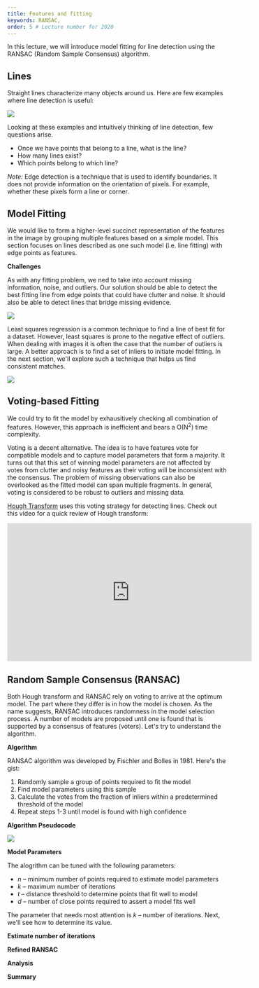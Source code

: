 ```yaml
---
title: Features and fitting
keywords: RANSAC,
order: 5 # Lecture number for 2020
---
```


In this lecture, we will introduce model fitting for line detection using the RANSAC (Random Sample Consensus) algorithm.

<a name='intro'></a>

## Lines

Straight lines characterize many objects around us. Here are few examples where line detection is useful:

<div class="fig figcenter">
  <img src="{{ site.baseurl }}/assets/pixels/lines-intro.png">
</div>

Looking at these examples and intuitively thinking of line detection, few questions arise.
- Once we have points that belong to a line, what is the line?
- How many lines exist?
- Which points belong to which line?

_Note:_ Edge detection is a technique that is used to identify boundaries. It does not provide information on the orientation of pixels. For example, whether these pixels form a line or corner.

## Model Fitting

We would like to form a higher-level succinct representation of the features in the image by grouping multiple features based on a simple model. This section focuses on lines described as one such model (i.e. line fitting) with edge points as features.

**Challenges**

As with any fitting problem, we ned to take into account missing information, noise, and outliers. Our solution should be able to detect the best fitting line from edge points that could have clutter and noise. It should also be able to detect lines that bridge missing evidence.

<div class="fig figcenter">
  <img src="{{ site.baseurl }}/assets/pixels/line-fitting-challenges.png">
</div>

Least squares regression is a common technique to find a line of best fit for a dataset. However, least squares is prone to the negative effect of outliers. When dealing with images it is often the case that the number of outliers is large. A better approach is to find a set of inliers to initiate model fitting. In the next section, we'll explore such a technique that helps us find consistent matches.

<div class="fig figcenter">
  <img src="{{ site.baseurl }}/assets/pixels/line-fitting-outliers.png">
</div>

## Voting-based Fitting

We could try to fit the model by exhausitively checking all combination of features. However, this approach is inefficient and bears a O(N<sup>2</sup>) time complexity.

Voting is a decent alternative. The idea is to have features vote for compatible models and to capture model parameters that form a majority. It turns out that this set of winning model parameters are not affected by votes from clutter and noisy features as their voting will be inconsistent with the consensus. The problem of missing observations can also be overlooked as the fitted model can span multiple fragments. In general, voting is considered to be robust to outliers and missing data.

[Hough Transform](../edge_detection) uses this voting strategy for detecting lines. Check out this video for a quick review of Hough transform:

<iframe style="display: block; margin: auto;" width="560" height="315" src="https://www.youtube.com/embed/4zHbI-fFIlI" frameborder="0" allow="accelerometer; autoplay; clipboard-write; encrypted-media; gyroscope; picture-in-picture" allowfullscreen></iframe>

<!-- <<image 4.6 slide 11>> -->

## Random Sample Consensus (RANSAC)

Both Hough transform and RANSAC rely on voting to arrive at the optimum model. The part where they differ is in how the model is chosen. As the name suggests, RANSAC introduces randomness in the model selection process. A number of models are proposed until one is found that is supported by a consensus of features (voters). Let's try to understand the algorithm.

**Algorithm**

RANSAC algorithm was developed by Fischler and Bolles in 1981. Here's the gist:

1. Randomly sample a group of points required to fit the model
2. Find model parameters using this sample
3. Calculate the votes from the fraction of inliers within a predetermined threshold of the model
4. Repeat steps 1-3 until model is found with high confidence

**Algorithm Pseudocode**

<div class="fig figcenter">
  <img src="{{ site.baseurl }}/assets/pixels/ransac-pseudocode.png">
</div>

**Model Parameters**

The alogrithm can be tuned with the following parameters:

- *n* – minimum number of points required to estimate model parameters
- *k* – maximum number of iterations
- *t* – distance threshold to determine points that fit well to model
- *d* – number of close points required to assert a model fits well

The parameter that needs most attention is *k* – number of iterations. Next, we'll see how to determine its value.

**Estimate number of iterations**


**Refined RANSAC**

**Analysis**

**Summary**
